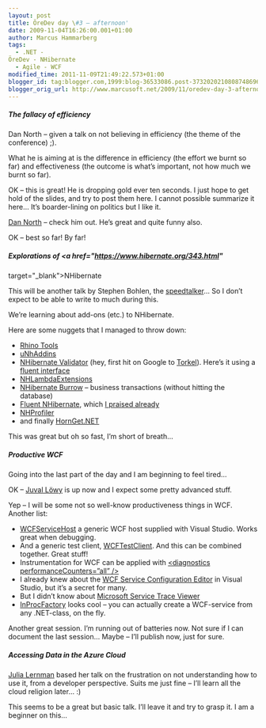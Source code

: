 ```yaml
---
layout: post
title: ÖreDev day \#3 – afternoon'
date: 2009-11-04T16:26:00.001+01:00
author: Marcus Hammarberg
tags:
  - .NET -
ÖreDev - NHibernate
  - Agile - WCF
modified_time: 2011-11-09T21:49:22.573+01:00
blogger_id: tag:blogger.com,1999:blog-36533086.post-3732020210808748696
blogger_orig_url: http://www.marcusoft.net/2009/11/oredev-day-3-afternoon.html
---
```



##### The fallacy of efficiency

Dan North – given a talk on not believing in efficiency (the theme of
the conference) ;).

What he is aiming at is the difference in efficiency (the effort we
burnt so far) and effectiveness (the outcome is what’s important, not
how much we burnt so far).

OK – this is great! He is dropping gold ever ten seconds. I just hope to
get hold of the slides, and try to post them here. I cannot possible
summarize it here… It’s boarder-lining on politics but I like it.

<a href="http://dannorth.net/" target="_blank">Dan North</a> – check him
out. He’s great and quite funny also.

OK – best so far! By far!

##### Explorations of <a href="https://www.hibernate.org/343.html"
target="_blank">NHibernate</a>

This will be another talk by Stephen Bohlen, the <a
href="http://www.marcusoft.net/2009/11/oredev-day-2-nhibernate-in-practice.html"
target="_blank">speedtalker</a>… So I don’t expect to be able to write
to much during this.

We’re learning about add-ons (etc.) to NHibernate.

Here are some nuggets that I managed to throw down:

-   <a href="http://sourceforge.net/projects/rhino-tools/"
    target="_blank">Rhino Tools</a>
-   <a href="http://code.google.com/p/unhaddins/"
    target="_blank">uNhAddins</a>
-   <a
    href="http://www.codinginstinct.com/2008/05/nhibernate-validator.html"
    target="_blank">NHibernate Validator</a> (hey, first hit on Google
    to
    <a href="http://www.codinginstinct.com/" target="_blank">Torkel</a>).
    Here’s it using a <a
    href="http://brendanjerwin.github.com/2009/03/11/using-nhibernate-validator-with-fluent-nhibernate.html"
    target="_blank">fluent interface</a>
-   <a href="http://code.google.com/p/nhlambdaextensions/"
    target="_blank">NHLambdaExtensions</a>
-   <a href="http://sourceforge.net/projects/nhcontrib/develop"
    target="_blank">NHibernate Burrow</a> – business transactions
    (without hitting the database)
-   <a href="http://fluentnhibernate.org/" target="_blank">Fluent
    NHibernate</a>, which <a
    href="http://www.marcusoft.net/2009/09/automapping-with-fluentnhibernate.html"
    target="_blank">I praised already</a>
-   <a href="http://nhprof.com/" target="_blank">NHProfiler</a>
-   and finally <a href="http://code.google.com/p/hornget/"
    target="_blank">HornGet.NET</a>

This was great but oh so fast, I’m short of breath…

##### Productive WCF

Going into the last part of the day and I am beginning to feel tired…

OK – <a href="http://www.idesign.net/" target="_blank">Juval Löwy</a> is
up now and I expect some pretty advanced stuff.

Yep – I will be some not so well-know productiveness things in WCF.
Another list:

-   <a href="http://msdn.microsoft.com/en-us/library/bb552363.aspx"
    target="_blank">WCFServiceHost</a> a generic WCF host supplied with
    Visual Studio. Works great when debugging.
-   And a generic test client,
    <a href="http://msdn.microsoft.com/en-us/library/bb552364.aspx"
    target="_blank">WCFTestClient</a>. And this can be combined
    together. Great stuff!
-   Instrumentation for WCF can be applied with
    <a href="http://msdn.microsoft.com/en-us/library/ms735098.aspx"
    target="_blank">&lt;diagnostics performanceCounters=”all” /&gt;</a>
-   I already knew about the
    <a href="http://msdn.microsoft.com/en-us/library/ms732009.aspx"
    target="_blank">WCF Service Configuration Editor</a> in Visual
    Studio, but it’s a secret for many.
-   But I didn’t know about
    <a href="http://msdn.microsoft.com/en-us/library/ms732023.aspx"
    target="_blank">Microsoft Service Trace Viewer</a>
-   <a
    href="http://en.csharp-online.net/WCF_Essentials—Implementing_InProcFactory_T"
    target="_blank">InProcFactory</a> looks cool – you can actually
    create a WCF-service from any .NET-class, on the fly.

Another great session. I’m running out of batteries now. Not sure if I
can document the last session… Maybe – I’ll publish now, just for sure.

##### Accessing Data in the Azure Cloud

<a href="http://www.thedatafarm.com" target="_blank">Julia Lernman</a>
based her talk on the frustration on not understanding how to use it,
from a developer perspective. Suits me just fine – I’ll learn all the
cloud religion later… :)

This seems to be a great but basic talk. I’ll leave it and try to grasp
it. I am a beginner on this…

